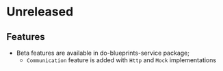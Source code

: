 # Unreleased

## Features

- Beta features are available in do-blueprints-service package;
  - `Communication` feature is added with `Http` and `Mock` implementations